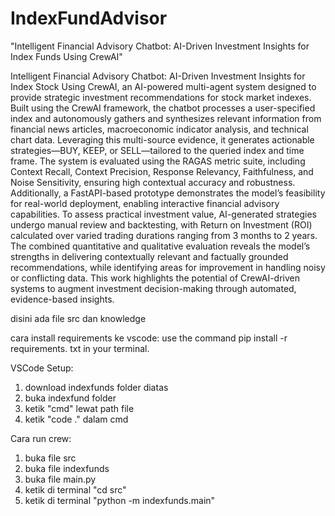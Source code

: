 # IndexFundAdvisor
"Intelligent Financial Advisory Chatbot: AI-Driven Investment Insights for Index Funds Using CrewAI"

Intelligent Financial Advisory Chatbot: AI-Driven Investment Insights for Index Stock Using CrewAI, an AI-powered multi-agent system designed to provide strategic investment recommendations for stock market indexes. Built using the CrewAI framework, the chatbot processes a user-specified index and autonomously gathers and synthesizes relevant information from financial news articles, macroeconomic indicator analysis, and technical chart data. Leveraging this multi-source evidence, it generates actionable strategies—BUY, KEEP, or SELL—tailored to the queried index and time frame. The system is evaluated using the RAGAS metric suite, including Context Recall, Context Precision, Response Relevancy, Faithfulness, and Noise Sensitivity, ensuring high contextual accuracy and robustness. Additionally, a FastAPI-based prototype demonstrates the model’s feasibility for real-world deployment, enabling interactive financial advisory capabilities. To assess practical investment value, AI-generated strategies undergo manual review and backtesting, with Return on Investment (ROI) calculated over varied trading durations ranging from 3 months to 2 years. The combined quantitative and qualitative evaluation reveals the model’s strengths in delivering contextually relevant and factually grounded recommendations, while identifying areas for improvement in handling noisy or conflicting data. This work highlights the potential of CrewAI-driven systems to augment investment decision-making through automated, evidence-based insights.

disini ada file src dan knowledge

cara install requirements ke vscode:
use the command pip install -r requirements. txt in your terminal.

VSCode Setup:
1. download indexfunds folder diatas
2. buka indexfund folder
3. ketik "cmd" lewat path file
4. ketik "code ." dalam cmd

Cara run crew:
1. buka file src
2. buka file indexfunds
3. buka file main.py
4. ketik di terminal "cd src"
5. ketik di terminal "python -m indexfunds.main"



